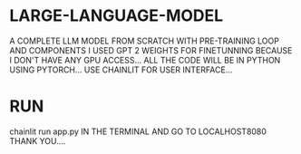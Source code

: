 # LARGE-LANGUAGE-MODEL
A COMPLETE LLM MODEL FROM SCRATCH WITH PRE-TRAINING LOOP AND COMPONENTS I USED GPT 2 WEIGHTS FOR FINETUNNING BECAUSE I DON'T HAVE ANY GPU ACCESS...
ALL THE CODE WILL BE IN PYTHON USING PYTORCH...
USE CHAINLIT FOR USER INTERFACE...
# RUN 
chainlit run app.py 
IN THE TERMINAL AND GO TO LOCALHOST8080
THANK YOU....

